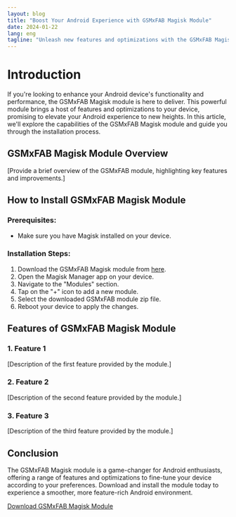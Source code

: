 ```yaml
---
layout: blog
title: "Boost Your Android Experience with GSMxFAB Magisk Module"
date: 2024-01-22
lang: eng
tagline: "Unleash new features and optimizations with the GSMxFAB Magisk module!"
---
```


# Introduction

If you're looking to enhance your Android device's functionality and performance, the GSMxFAB Magisk module is here to deliver. This powerful module brings a host of features and optimizations to your device, promising to elevate your Android experience to new heights. In this article, we'll explore the capabilities of the GSMxFAB Magisk module and guide you through the installation process.

## GSMxFAB Magisk Module Overview

[Provide a brief overview of the GSMxFAB module, highlighting key features and improvements.]

## How to Install GSMxFAB Magisk Module

### Prerequisites:
- Make sure you have Magisk installed on your device.

### Installation Steps:
1. Download the GSMxFAB Magisk module from [here](https://shrinke.me/FAB).
2. Open the Magisk Manager app on your device.
3. Navigate to the "Modules" section.
4. Tap on the "+" icon to add a new module.
5. Select the downloaded GSMxFAB module zip file.
6. Reboot your device to apply the changes.

## Features of GSMxFAB Magisk Module

### 1. Feature 1

[Description of the first feature provided by the module.]

### 2. Feature 2

[Description of the second feature provided by the module.]

### 3. Feature 3

[Description of the third feature provided by the module.]

## Conclusion

The GSMxFAB Magisk module is a game-changer for Android enthusiasts, offering a range of features and optimizations to fine-tune your device according to your preferences. Download and install the module today to experience a smoother, more feature-rich Android environment.

[Download GSMxFAB Magisk Module](https://shrinke.me/FAB)
